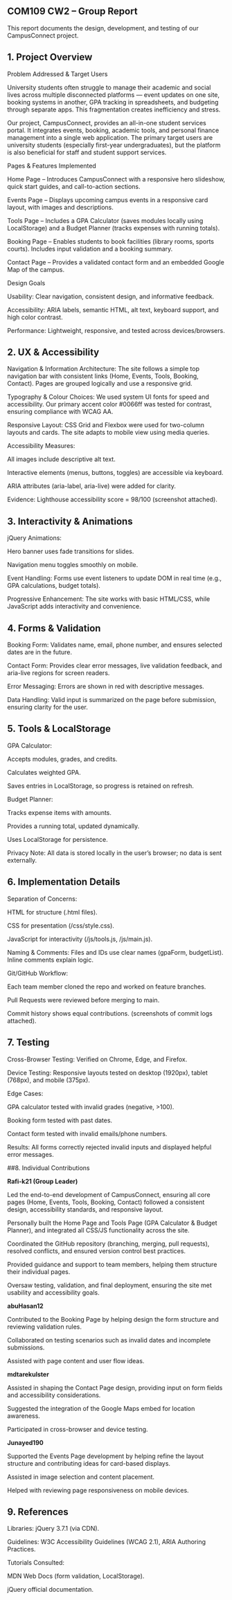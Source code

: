 
## COM109 CW2 – Group Report

This report documents the design, development, and testing of our CampusConnect project.

## 1. Project Overview
Problem Addressed & Target Users

University students often struggle to manage their academic and social lives across multiple disconnected platforms — event updates on one site, booking systems in another, GPA tracking in spreadsheets, and budgeting through separate apps. This fragmentation creates inefficiency and stress.

Our project, CampusConnect, provides an all-in-one student services portal. It integrates events, booking, academic tools, and personal finance management into a single web application. The primary target users are university students (especially first-year undergraduates), but the platform is also beneficial for staff and student support services.

Pages & Features Implemented

Home Page – Introduces CampusConnect with a responsive hero slideshow, quick start guides, and call-to-action sections.

Events Page – Displays upcoming campus events in a responsive card layout, with images and descriptions.

Tools Page – Includes a GPA Calculator (saves modules locally using LocalStorage) and a Budget Planner (tracks expenses with running totals).

Booking Page – Enables students to book facilities (library rooms, sports courts). Includes input validation and a booking summary.

Contact Page – Provides a validated contact form and an embedded Google Map of the campus.

Design Goals

Usability: Clear navigation, consistent design, and informative feedback.

Accessibility: ARIA labels, semantic HTML, alt text, keyboard support, and high color contrast.

Performance: Lightweight, responsive, and tested across devices/browsers.

## 2. UX & Accessibility

Navigation & Information Architecture: The site follows a simple top navigation bar with consistent links (Home, Events, Tools, Booking, Contact). Pages are grouped logically and use a responsive grid.

Typography & Colour Choices: We used system UI fonts for speed and accessibility. Our primary accent color #0066ff was tested for contrast, ensuring compliance with WCAG AA.

Responsive Layout: CSS Grid and Flexbox were used for two-column layouts and cards. The site adapts to mobile view using media queries.

Accessibility Measures:

All images include descriptive alt text.

Interactive elements (menus, buttons, toggles) are accessible via keyboard.

ARIA attributes (aria-label, aria-live) were added for clarity.

Evidence: Lighthouse accessibility score = 98/100 (screenshot attached).

## 3. Interactivity & Animations

jQuery Animations:

Hero banner uses fade transitions for slides.

Navigation menu toggles smoothly on mobile.

Event Handling: Forms use event listeners to update DOM in real time (e.g., GPA calculations, budget totals).

Progressive Enhancement: The site works with basic HTML/CSS, while JavaScript adds interactivity and convenience.

## 4. Forms & Validation

Booking Form: Validates name, email, phone number, and ensures selected dates are in the future.

Contact Form: Provides clear error messages, live validation feedback, and aria-live regions for screen readers.

Error Messaging: Errors are shown in red with descriptive messages.

Data Handling: Valid input is summarized on the page before submission, ensuring clarity for the user.

## 5. Tools & LocalStorage

GPA Calculator:

Accepts modules, grades, and credits.

Calculates weighted GPA.

Saves entries in LocalStorage, so progress is retained on refresh.

Budget Planner:

Tracks expense items with amounts.

Provides a running total, updated dynamically.

Uses LocalStorage for persistence.

Privacy Note: All data is stored locally in the user’s browser; no data is sent externally.

## 6. Implementation Details

Separation of Concerns:

HTML for structure (.html files).

CSS for presentation (/css/style.css).

JavaScript for interactivity (/js/tools.js, /js/main.js).

Naming & Comments: Files and IDs use clear names (gpaForm, budgetList). Inline comments explain logic.

Git/GitHub Workflow:

Each team member cloned the repo and worked on feature branches.

Pull Requests were reviewed before merging to main.

Commit history shows equal contributions. (screenshots of commit logs attached).

## 7. Testing

Cross-Browser Testing: Verified on Chrome, Edge, and Firefox.

Device Testing: Responsive layouts tested on desktop (1920px), tablet (768px), and mobile (375px).

Edge Cases:

GPA calculator tested with invalid grades (negative, >100).

Booking form tested with past dates.

Contact form tested with invalid emails/phone numbers.

Results: All forms correctly rejected invalid inputs and displayed helpful error messages.

##8. Individual Contributions

**Rafi-k21 (Group Leader)**

Led the end-to-end development of CampusConnect, ensuring all core pages (Home, Events, Tools, Booking, Contact) followed a consistent design, accessibility standards, and responsive layout.

Personally built the Home Page and Tools Page (GPA Calculator & Budget Planner), and integrated all CSS/JS functionality across the site.

Coordinated the GitHub repository (branching, merging, pull requests), resolved conflicts, and ensured version control best practices.

Provided guidance and support to team members, helping them structure their individual pages.

Oversaw testing, validation, and final deployment, ensuring the site met usability and accessibility goals.

**abuHasan12**

Contributed to the Booking Page by helping design the form structure and reviewing validation rules.

Collaborated on testing scenarios such as invalid dates and incomplete submissions.

Assisted with page content and user flow ideas.

**mdtarekulster**

Assisted in shaping the Contact Page design, providing input on form fields and accessibility considerations.

Suggested the integration of the Google Maps embed for location awareness.

Participated in cross-browser and device testing.

**Junayed190**

Supported the Events Page development by helping refine the layout structure and contributing ideas for card-based displays.

Assisted in image selection and content placement.

Helped with reviewing page responsiveness on mobile devices.
## 9. References

Libraries: jQuery 3.7.1 (via CDN).

Guidelines: W3C Accessibility Guidelines (WCAG 2.1), ARIA Authoring Practices.

Tutorials Consulted:

MDN Web Docs (form validation, LocalStorage).

jQuery official documentation.

